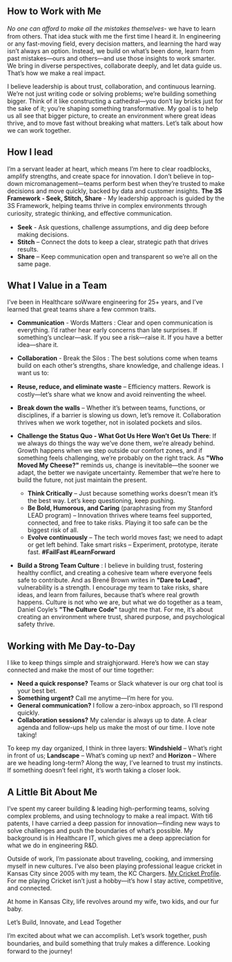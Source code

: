 ## How to Work with Me
*No one can aﬀord to make all the mistakes themselves*- we have to learn from others. That idea stuck with me the first time I heard it. In engineering or any fast-moving field, every decision matters, and learning the hard way isn’t always an option. Instead, we build on what’s been done, learn from past mistakes—ours and others—and use those insights to work smarter. We bring in diverse perspectives, collaborate deeply, and let data guide us. That’s how we make a real impact.

I believe leadership is about trust, collaboration, and continuous learning. We’re not just writing code or solving
problems; we’re building something bigger. Think of it like constructing a cathedral—you don’t lay bricks just for the sake of it; you’re shaping something transformative. My goal is to help us all see that bigger picture, to create an environment where great ideas thrive, and to move fast without breaking what matters.
Let’s talk about how we can work together.

## How I lead
I’m a servant leader at heart, which means I’m here to clear roadblocks, amplify strengths, and create space for innovation. I don’t believe in top-down micromanagement—teams perform best when they’re trusted to make decisions and move quickly, backed by data and customer insights.
**The 3S Framework - Seek, Stitch, Share** - My leadership approach is guided by the 3S Framework, helping teams
thrive in complex environments through curiosity, strategic thinking, and eﬀective communication.
* **Seek** - Ask questions, challenge assumptions, and dig deep before making decisions.
* **Stitch** – Connect the dots to keep a clear, strategic path that drives results.
* **Share**  – Keep communication open and transparent so we’re all on the same page.

## What I Value in a Team
I’ve been in Healthcare soWware engineering for 25+ years, and I’ve learned that great teams share a few common traits.
* **Communication** - Words Matters : Clear and open communication is everything. I’d rather hear early concerns than late surprises. If something’s unclear—ask. If you see a risk—raise it. If you have a better idea—share it.
* **Collaboration** - Break the Silos : The best solutions come when teams build on each other’s strengths, share knowledge, and challenge ideas. I want us to:
* **Reuse, reduce, and eliminate waste** – Eﬃciency matters. Rework is costly—let’s share what we know and avoid reinventing the wheel.
* **Break down the walls** – Whether it’s between teams, functions, or disciplines, if a barrier is slowing us down, let’s remove it. Collaboration thrives when we work together, not in isolated pockets and silos.
 * **Challenge the Status Quo - What Got Us Here Won’t Get Us There**: If we always do things the way we’ve done them, we’re already behind. Growth happens when we step outside our comfort zones, and if something feels challenging, we’re probably on the right track. As **"Who Moved My Cheese?"** reminds us, change is inevitable—the sooner we adapt, the better we navigate uncertainty. Remember that we’re here to build the future, not just maintain the present.

   * **Think Critically** – Just because something works doesn’t mean it’s the best way. Let’s keep questioning, keep pushing.
   * **Be Bold, Humorous, and Caring** (paraphrasing from my Stanford LEAD program) – Innovation thrives where teams feel supported, connected, and free to take risks. Playing it too safe can be the biggest risk of all.
   * **Evolve continuously** – The tech world moves fast; we need to adapt or get left behind. Take smart risks – Experiment, prototype, iterate fast. 
   **#FailFast #LearnForward**
 * **Build a Strong Team Culture**  : I believe in building trust, fostering healthy conflict, and creating a cohesive
team where everyone feels safe to contribute. And as Brené Brown writes in **"Dare to Lead"**, vulnerability is a strength. I encourage my team to take risks, share ideas, and learn from failures, because that’s where real growth happens. Culture is not who we are, but what we do together as a team, Daniel Coyle’s **"The Culture Code"** taught me that. For me, it’s about creating an environment where trust, shared purpose, and psychological safety thrive.

## Working with Me Day-to-Day
I like to keep things simple and straighjorward. Here’s how we can stay connected and make the most of our time together:
* **Need a quick response?** Teams or Slack whatever is our org chat tool is your best bet.
* **Something urgent?** Call me anytime—I’m here for you.
* **General communication?** I follow a zero-inbox approach, so I’ll respond quickly.
* **Collaboration sessions?** My calendar is always up to date. A clear agenda and follow-ups help us make the most of our time. I love note taking!

To keep my day organized, I think in three layers: **Windshield** – What’s right in front of us; **Landscape** – What’s coming up next? and **Horizon** – Where are we heading long-term? Along the way, I’ve learned to trust my instincts.
If something doesn’t feel right, it’s worth taking a closer look.

## A Little Bit About Me
I’ve spent my career building & leading high-performing teams, solving complex problems, and using technology to make a real impact. With ti6 patents, I have carried a deep passion for innovation—finding new ways to solve challenges and push the boundaries of what’s possible. My background is in Healthcare IT, which gives me a deep appreciation for what we do in engineering R&D.

Outside of work, I’m passionate about traveling, cooking, and immersing myself in new cultures. I’ve also been playing professional league cricket in Kansas City since 2005 with my team, the KC Chargers. [My Cricket Profile](https://cricclubs.com/mwcl/viewPlayer.do?playerId=479130&clubId=93).
For me playing Cricket isn’t just a hobby—it’s how I stay active, competitive, and connected.

At home in Kansas City, life revolves around my wife, two kids, and our fur baby. 

Let’s Build, Innovate, and Lead Together

I’m excited about what we can accomplish. Let’s wsork together, push boundaries, and build something that truly makes a diﬀerence. Looking forward to the journey!